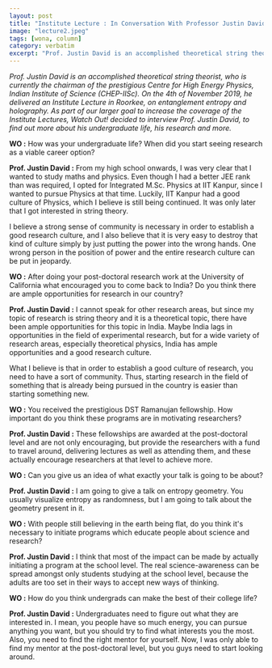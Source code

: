 ```yaml
---
layout: post
title: "Institute Lecture : In Conversation With Professor Justin David"
image: "lecture2.jpeg"
tags: [wona, column]
category: verbatim
excerpt: "Prof. Justin David is an accomplished theoretical string theorist, who is currently the chairman of the prestigious Centre for High Energy Physics, Indian Institute of Science (CHEP-IISc)"
---
```


*Prof. Justin David is an accomplished theoretical string theorist, who is currently the chairman of the prestigious Centre for High Energy Physics, Indian Institute of Science (CHEP-IISc). On the 4th of November 2019, he delivered an Institute Lecture in Roorkee, on  entanglement entropy and holography. As part of our larger goal to increase the coverage of the Institute Lectures, Watch Out! decided to interview Prof. Justin David, to find out more about his undergraduate life, his research and more.* 


 
**WO :** How was your undergraduate life? When did you start seeing research as a viable career option?

**Prof. Justin David :** From my high school onwards, I was very clear that I wanted to study maths and physics. Even though I had a better JEE rank than was required, I opted for Integrated M.Sc. Physics at IIT Kanpur, since I wanted to pursue Physics at that time. Luckily, IIT Kanpur had a good culture of Physics, which I believe is still being continued. It was only later that I got interested in string theory.

I believe a strong sense of community is necessary in order to establish a good research culture, and I also believe that it is very easy to destroy that kind of culture simply by just putting the power into the wrong hands. One wrong person in the position of power and the entire research culture can be put in jeopardy.



**WO :** After doing your post-doctoral research work at the University of California what encouraged you to come back to India? Do you think there are ample opportunities for research in our country?

**Prof. Justin David :** I cannot speak for other research areas, but since my topic of research is string theory and it is a theoretical topic, there have been ample opportunities for this topic in India. Maybe India lags in opportunities in the field of experimental research, but for a wide variety of research areas, especially theoretical physics, India has ample opportunities and a good research culture.

What I believe is that in order to establish a good culture of research, you need to have a sort of community. Thus, starting research in the field of something that is already being pursued in the country is easier than starting something new.


**WO :** You received the prestigious DST Ramanujan fellowship. How important do you think these programs are in motivating researchers?


**Prof. Justin David :** These fellowships are awarded at the post-doctoral level and are not only encouraging, but provide the researchers with a fund to travel around, delivering lectures as well as attending them, and these actually encourage researchers at that level to achieve more.



**WO :** Can you give us an idea of what exactly your talk is going to be about?

**Prof. Justin David :** I am going to give a talk on entropy geometry. You usually visualize entropy as randomness, but I am going to talk about the geometry present in it.


**WO :** With people still believing in the earth being flat, do you think it's necessary to initiate programs which educate people about science and research? 

**Prof. Justin David :** I think that most of the impact can be made by actually initiating a program at the school level. The real science-awareness can be spread amongst only students studying at the school level, because the adults are too set in their ways to accept new ways of thinking.


**WO :** How do you think undergrads can make the best of their college life?

**Prof. Justin David :** Undergraduates need to figure out what they are interested in. I mean, you people have so much energy, you can pursue anything you want, but you should try to find what interests you the most. Also, you need to find the right mentor for yourself.  Now, I was only able to find my mentor at the post-doctoral level, but you guys need to start looking around. 



